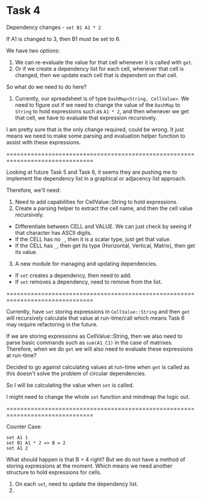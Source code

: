 # Task 4

Dependency changes - `set B1 A1 * 2`

If A1 is changed to 3, then B1 must be set to 6.

We have two options:

1. We can re-evaluate the value for that cell whenever it is called with `get`.
2. Or if we create a dependency list for each cell, whenever that cell is changed,
   then we update each cell that is dependent on that cell.

So what do we need to do here?

1. Currently, our spreadsheet is of type `DashMap<String, CellValue>`. We need
   to figure out if we need to change the value of the `DashMap` to `String` to hold
   expressions such as `A1 * 2`, and then whenever we get that cell, we have to
   evaluate that expression recursively.

I am pretty sure that is the only change required, could be wrong. It just means
we need to make some parsing and evaluation helper function to assist with
these expressions.

===============================================================================

Looking at future Task 5 and Task 6, it seems they are pushing me to implement
the dependency list in a graphical or adjacency list approach.

Therefore, we'll need:

1. Need to add capabilities for CellValue::String to hold expressions.
2. Create a parsing helper to extract the cell name, and then the cell value
   recursively.

- Differentiate between CELL and VALUE. We can just check by seeing if that
  character has ASCII digits.
- If the CELL has no `_`, then it is a scalar type, just get that value.
- If the CELL has `_`, then get its type (Horizontal, Vertical, Matrix), then
  get its value.

3. A new module for managing and updating dependencies.

- If `set` creates a dependency, then need to add.
- If `set` removes a dependency, need to remove from the list.

===============================================================================

Currently, have `set` storing expressions in `CellValue::String` and then `get`
will recursively calculate that value at run-time/call which means Task 6
may require refactoring in the future.

If we are storing expressions as CellValue::String, then we also need to parse
basic commands such as `sum(A1_C1)` in the case of matrixes. Therefore, when
we do `get` we will also need to evaluate these expressions at run-time?

Decided to go against calculating values at run-time when `get` is called as
this doesn't solve the problem of circular dependencies.

So I will be calculating the value when `set` is called.

I might need to change the whole `set` function and mindmap the logic out.

===============================================================================

Counter Case:

```
set A1 1
set B1 A1 * 2 => B = 2
set A1 2
```

What should happen is that B = 4 right? But we do not have a method of storing
expressions at the moment. Which means we need another structure to hold
expressions for cells.

1. On each `set`, need to update the dependency list.
2.
